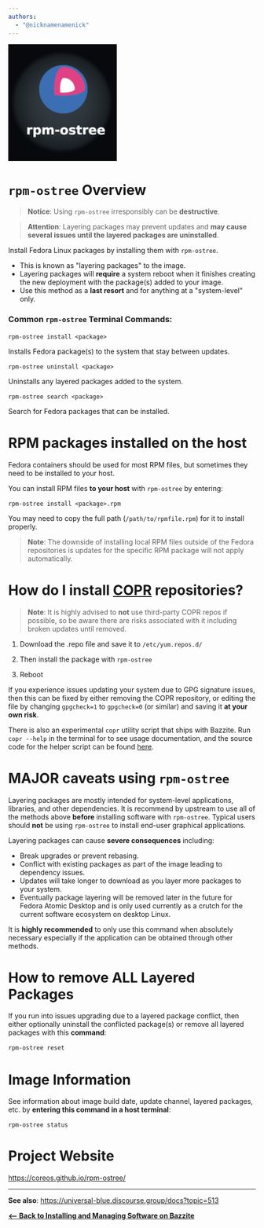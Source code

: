 ```yaml
---
authors:
  - "@nicknamenamenick"
---
```


<!-- ANCHOR: METADATA -->
<!--{"url_discourse": "https://universal-blue.discourse.group/docs?topic=2642", "fetched_at": "2024-09-03 16:43:05.295995+00:00"}-->
<!-- ANCHOR_END: METADATA -->

![rpm-ostree|500x500, 30%](../img/rpm-ostree.png)

# `rpm-ostree` Overview

> **Notice**: Using `rpm-ostree` irresponsibly can be **destructive**.

> **Attention**: Layering packages may prevent updates and **may cause several issues until the layered packages are uninstalled**.

Install Fedora Linux packages by installing them with `rpm-ostree`.

- This is known as "layering packages" to the image.
- Layering packages will **require** a system reboot when it finishes creating the new deployment with the package(s) added to your image.
- Use this method as a **last resort** and for anything at a "system-level" only.

### Common `rpm-ostree` Terminal Commands:

```
rpm-ostree install <package>
```

Installs Fedora package(s) to the system that stay between updates.

```
rpm-ostree uninstall <package>
```

Uninstalls any layered packages added to the system.

```
rpm-ostree search <package>
```

Search for Fedora packages that can be installed.

# RPM packages installed on the host

Fedora containers should be used for most RPM files, but sometimes they need to be installed to your host.

You can install RPM files **to your host** with `rpm-ostree` by entering:

```
rpm-ostree install <package>.rpm
```

You may need to copy the full path (`/path/to/rpmfile.rpm`) for it to install properly.

> **Note**: The downside of installing local RPM files outside of the Fedora repositories is updates for the specific RPM package will not apply automatically.

# How do I install [COPR](https://copr.fedorainfracloud.org) repositories?

> **Note**: It is highly advised to **not** use third-party COPR repos if possible, so be aware there are risks associated with it including broken updates until removed.

1. Download the .repo file and save it to `/etc/yum.repos.d/`

2. Then install the package with `rpm-ostree`

3. Reboot

If you experience issues updating your system due to GPG signature issues, then this can be fixed by either removing the COPR repository, or editing the file by changing `gpgcheck=1` to `gpgcheck=0` (or similar) and saving it **at your own risk**.

There is also an experimental `copr` utility script that ships with Bazzite. Run `copr --help` in the terminal for to see usage documentation, and the source code for the helper script can be found [here](https://github.com/ublue-os/COPR-command).

# **MAJOR** caveats using `rpm-ostree`

Layering packages are mostly intended for system-level applications, libraries, and other dependencies. It is recommend by upstream to use all of the methods above **before** installing software with `rpm-ostree`. Typical users should **not** be using `rpm-ostree` to install end-user graphical applications.

Layering packages can cause **severe consequences** including:

- Break upgrades or prevent rebasing.
- Conflict with existing packages as part of the image leading to dependency issues.
- Updates will take longer to download as you layer more packages to your system.
- Eventually package layering will be removed later in the future for Fedora Atomic Desktop and is only used currently as a crutch for the current software ecosystem on desktop Linux.

It is **highly recommended** to only use this command when absolutely necessary especially if the application can be obtained through other methods.

# How to remove **ALL** Layered Packages

If you run into issues upgrading due to a layered package conflict, then either optionally uninstall the conflicted package(s) or remove all layered packages with this **command**:

```bash
rpm-ostree reset
```

# Image Information

See information about image build date, update channel, layered packages, etc. by **entering this command in a host terminal**:

```command
rpm-ostree status
```

# Project Website

https://coreos.github.io/rpm-ostree/

<hr>

**See also**: https://universal-blue.discourse.group/docs?topic=513

[**<-- Back to Installing and Managing Software on Bazzite**](./index.md)
